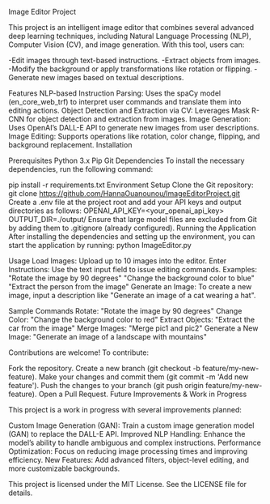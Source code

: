 Image Editor Project


This project is an intelligent image editor that combines several advanced deep learning techniques, including Natural Language Processing (NLP), Computer Vision (CV), and image generation. With this tool, users can:

-Edit images through text-based instructions.
-Extract objects from images.
-Modify the background or apply transformations like rotation or flipping.
-Generate new images based on textual descriptions.

Features
NLP-based Instruction Parsing: Uses the spaCy model (en_core_web_trf) to interpret user commands and translate them into editing actions.
Object Detection and Extraction via CV: Leverages Mask R-CNN for object detection and extraction from images.
Image Generation: Uses OpenAI’s DALL-E API to generate new images from user descriptions.
Image Editing: Supports operations like rotation, color change, flipping, and background replacement.
Installation

Prerequisites
Python 3.x
Pip
Git
Dependencies
To install the necessary dependencies, run the following command:

pip install -r requirements.txt
Environment Setup
Clone the Git repository:
git clone https://github.com/HannaOuanounou/ImageEditorProject.git
Create a .env file at the project root and add your API keys and output directories as follows:
OPENAI_API_KEY=<your_openai_api_key>
OUTPUT_DIR=./output/
Ensure that large model files are excluded from Git by adding them to .gitignore (already configured).
Running the Application
After installing the dependencies and setting up the environment, you can start the application by running:
python ImageEditor.py


Usage
Load Images: Upload up to 10 images into the editor.
Enter Instructions: Use the text input field to issue editing commands. Examples:
"Rotate the image by 90 degrees"
"Change the background color to blue"
"Extract the person from the image"
Generate an Image: To create a new image, input a description like "Generate an image of a cat wearing a hat".

Sample Commands
Rotate: "Rotate the image by 90 degrees"
Change Color: "Change the background color to red"
Extract Objects: "Extract the car from the image"
Merge Images: "Merge pic1 and pic2"
Generate a New Image: "Generate an image of a landscape with mountains"

Contributions are welcome! To contribute:

Fork the repository.
Create a new branch (git checkout -b feature/my-new-feature).
Make your changes and commit them (git commit -m 'Add new feature').
Push the changes to your branch (git push origin feature/my-new-feature).
Open a Pull Request.
Future Improvements & Work in Progress

This project is a work in progress with several improvements planned:

Custom Image Generation (GAN): Train a custom image generation model (GAN) to replace the DALL-E API.
Improved NLP Handling: Enhance the model’s ability to handle ambiguous and complex instructions.
Performance Optimization: Focus on reducing image processing times and improving efficiency.
New Features: Add advanced filters, object-level editing, and more customizable backgrounds.


This project is licensed under the MIT License. See the LICENSE file for details.

